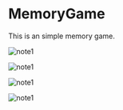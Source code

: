 # MemoryGame
This is an simple memory game.


![note1](https://cloud.githubusercontent.com/assets/9405801/13382435/46a16dda-de7d-11e5-8e30-7b572e23b010.jpg)



![note1](https://cloud.githubusercontent.com/assets/9405801/13382436/49dd4b04-de7d-11e5-94a9-fddf77839828.jpg)



![note1](https://cloud.githubusercontent.com/assets/9405801/13382440/53b7f6a6-de7d-11e5-8459-3fffc4e3a234.jpg)




![note1](https://cloud.githubusercontent.com/assets/9405801/13382438/4cdc29ba-de7d-11e5-9c7f-b4a87c812b1b.jpg)
